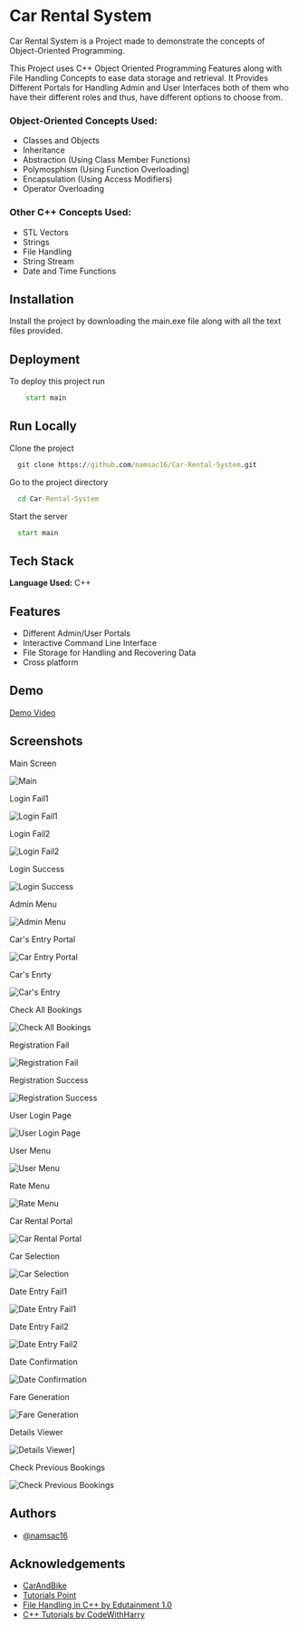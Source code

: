 
# Car Rental System

Car Rental System is a Project made to demonstrate the concepts of Object-Oriented Programming.

This Project uses C++ Object Oriented Programming Features along with File Handling Concepts to ease data storage and retrieval.
It Provides Different Portals for Handling Admin and User Interfaces both of them who have their different roles and thus, have different options to choose from.

### Object-Oriented Concepts Used:
- Classes and Objects
- Inheritance
- Abstraction (Using Class Member Functions)
- Polymosphism (Using Function Overloading)
- Encapsulation (Using Access Modifiers)
- Operator Overloading

### Other C++ Concepts Used:
- STL Vectors
- Strings
- File Handling
- String Stream
- Date and Time Functions


## Installation

Install the project by downloading the main.exe file along with all the text files provided.

    
## Deployment

To deploy this project run

```cmd
    start main
```

## Run Locally

Clone the project

```cmd
  git clone https://github.com/namsac16/Car-Rental-System.git
```

Go to the project directory

```cmd
  cd Car-Rental-System
```

Start the server

```cmd
  start main
```


## Tech Stack

**Language Used:** C++ 


## Features

- Different Admin/User Portals
- Interactive Command Line Interface
- File Storage for Handling and Recovering Data
- Cross platform

  
## Demo

[Demo Video](https://www.linkedin.com/posts/naman-sachdeva-9151b5208_hello-linkedin-connections-apparently-my-activity-6819116814182809600-oS0o)


## Screenshots

Main Screen

![Main](https://github.com/namsac16/Car-Rental-System/blob/main/Screenshots/Main.PNG)

Login Fail1

![Login Fail1](https://github.com/namsac16/Car-Rental-System/blob/main/Screenshots/Login_Fail_1.PNG)

Login Fail2

![Login Fail2](https://github.com/namsac16/Car-Rental-System/blob/main/Screenshots/Login_Fail_2.PNG)

Login Success

![Login Success](https://github.com/namsac16/Car-Rental-System/blob/main/Screenshots/Login_Success.PNG)

Admin Menu

![Admin Menu](https://github.com/namsac16/Car-Rental-System/blob/main/Screenshots/Admin_Menu.PNG)

Car's Entry Portal

![Car Entry Portal](https://github.com/namsac16/Car-Rental-System/blob/main/Screenshots/Car_Entry_Portal.PNG)

Car's Enrty

![Car's Entry](https://github.com/namsac16/Car-Rental-System/blob/main/Screenshots/Car's_Entry.PNG)

Check All Bookings

![Check All Bookings](https://github.com/namsac16/Car-Rental-System/blob/main/Screenshots/Check_All_Bookings.PNG)

Registration Fail

![Registration Fail](https://github.com/namsac16/Car-Rental-System/blob/main/Screenshots/Registration_Fail_1.PNG)

Registration Success

![Registration Success](https://github.com/namsac16/Car-Rental-System/blob/main/Screenshots/Registration_Success.PNG)

User Login Page

![User Login Page](https://github.com/namsac16/Car-Rental-System/blob/main/Screenshots/User_Login_Page.PNG)

User Menu

![User Menu](https://github.com/namsac16/Car-Rental-System/blob/main/Screenshots/User_Menu.PNG)

Rate Menu

![Rate Menu](https://github.com/namsac16/Car-Rental-System/blob/main/Screenshots/Rate_Menu.PNG)

Car Rental Portal

![Car Rental Portal](https://github.com/namsac16/Car-Rental-System/blob/main/Screenshots/Car_Rental_Portal.PNG)

Car Selection

![Car Selection](https://github.com/namsac16/Car-Rental-System/blob/main/Screenshots/Car_Selection.PNG)

Date Entry Fail1

![Date Entry Fail1](https://github.com/namsac16/Car-Rental-System/blob/main/Screenshots/Date_Entry_Fail1.PNG)

Date Entry Fail2

![Date Entry Fail2](https://github.com/namsac16/Car-Rental-System/blob/main/Screenshots/Date_Entry_Fail2.PNG)

Date Confirmation

![Date Confirmation](https://github.com/namsac16/Car-Rental-System/blob/main/Screenshots/Date_Confirmation.PNG)

Fare Generation

![Fare Generation](https://github.com/namsac16/Car-Rental-System/blob/main/Screenshots/Fare_Genreation.PNG)

Details Viewer

![Details Viewer](https://github.com/namsac16/Car-Rental-System/blob/main/Screenshots/Details_Viewer.PNG)]

Check Previous Bookings

![Check Previous Bookings](https://github.com/namsac16/Car-Rental-System/blob/main/Screenshots/Check_Previous_Bookings.PNG)


## Authors

- [@namsac16](https://github.com/namsac16)

  
## Acknowledgements

 - [CarAndBike](https://www.carandbike.com/news/types-of-cars-1450327)
 - [Tutorials Point](https://www.tutorialspoint.com/cplusplus/)
 - [File Handling in C++ by Edutainment 1.0](https://www.youtube.com/playlist?list=PLDA2q3s0-n15yRYTQNj13Gpq5m3MdFKwZ)
 - [C++ Tutorials by CodeWithHarry](https://www.youtube.com/playlist?list=PLu0W_9lII9agpFUAlPFe_VNSlXW5uE0YL)
